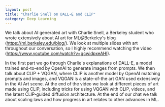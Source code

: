 ```yaml
---
layout: post
title: "Charlie Snell on DALL-E and CLIP"
category: Deep Learning
---
```


We talk about AI generated art with Charlie Snell, a Berkeley student who wrote extensively about AI art for ML@Berkeley's blog (https://ml.berkeley.edu/blog/). We look at multiple slides with art throughout our conversation, so I highly recommend watching the video (https://www.youtube.com/watch?v=gcwidpxeAHI).

In the first part we go through Charlie's explanations of DALL-E, a model trained end-to-end by OpenAI to generate images from prompts. We then talk about CLIP + VQGAN, where CLIP is another model by OpenAI matching prompts and images, and VQGAN is a state-of-the art GAN used extensively in the AI Art scene. At the end of the video we look at different pieces of art made using CLIP, including tricks for using VQGAN with CLIP, videos, and the latest CLIP-guided diffusion architecture. At the end of our chat we talk about scaling laws and how progress in art relates to other advances in ML.